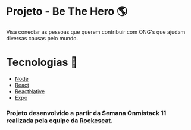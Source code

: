 
# Projeto - Be The Hero :earth_americas:

Visa conectar as pessoas que querem contribuir com ONG's que ajudam diversas causas pelo mundo.


# Tecnologias :robot: 
* [Node](https://nodejs.org/en/)
* [React](https://pt-br.reactjs.org/)
* [ReactNative](https://reactnative.dev/)
* [Expo](https://expo.io/)

### Projeto desenvolvido a partir da Semana Onmistack 11 realizada pela equipe da [Rockeseat](https://github.com/Rocketseat).
